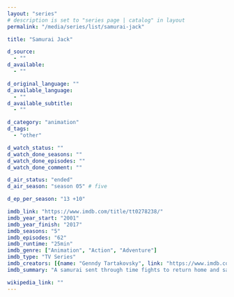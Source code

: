 ```yaml
---
layout: "series"
# description is set to "series page | catalog" in layout
permalink: "/media/series/list/samurai-jack"

title: "Samurai Jack"

d_source:
  - ""
d_available:
  - ""

d_original_language: ""
d_available_language:
  - ""
d_available_subtitle:
  - ""

d_category: "animation"
d_tags:
  - "other"

d_watch_status: ""
d_watch_done_seasons: ""
d_watch_done_episodes: ""
d_watch_done_comment: ""

d_air_status: "ended"
d_air_season: "season 05" # five

d_ep_per_season: "13 +10"

imdb_link: "https://www.imdb.com/title/tt0278238/"
imdb_year_start: "2001"
imdb_year_finish: "2017"
imdb_seasons: "5"
imdb_episodes: "62"
imdb_runtime: "25min"
imdb_genre: ["Animation", "Action", "Adventure"]
imdb_type: "TV Series"
imdb_creators: [{name: "Genndy Tartakovsky", link: "https://www.imdb.com/name/nm0850733/"}]
imdb_summary: "A samurai sent through time fights to return home and save the world."

wikipedia_link: ""
---
```

